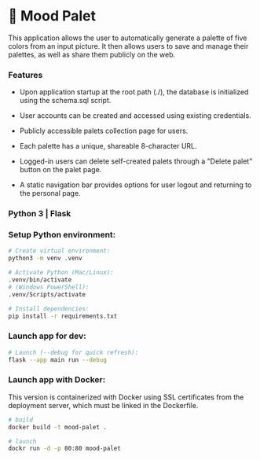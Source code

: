 # 🎨 Mood Palet

This application allows the user to automatically generate a palette of five colors from an input picture. It then allows users to save and manage their palettes, as well as share them publicly on the web.

### Features

- Upon application startup at the root path (./), the database is initialized using the schema.sql script.


- User accounts can be created and accessed using existing credentials.


- Publicly accessible palets collection page for users.


- Each palette has a unique, shareable 8-character URL.


- Logged-in users can delete self-created palets through a "Delete palet" button on the palet page.


- A static navigation bar provides options for user logout and returning to the personal page.

### Python 3 | Flask

### Setup Python environment:

```bash
# Create virtual environment:
python3 -m venv .venv

# Activate Python (Mac/Linux):
.venv/bin/activate
# (Windows PowerShell):
.venv/Scripts/activate

# Install dependencies:
pip install -r requirements.txt
```

### Launch app for dev:

```bash
# Launch (--debug for quick refresh):
flask --app main run --debug
```

### Launch app with Docker:

This version is containerized with Docker using SSL certificates from the deployment server, which must be linked in the Dockerfile.

```bash
# build
docker build -t mood-palet .

# launch
dockr run -d -p 80:80 mood-palet
```
